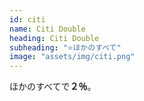 ```yaml
---
id: citi
name: Citi Double
heading: Citi Double
subheading: "⭐ほかのすべて"
image: "assets/img/citi.png"
---
```

ほかのすべてで<strong>２％</strong>。
